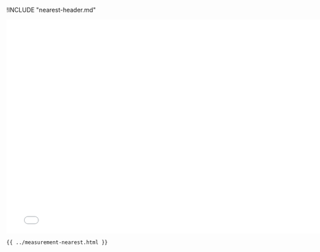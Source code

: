 !INCLUDE "nearest-header.md"

<iframe src="../../measurement-nearest.html" width="770" height="500" frameBorder="0" seamless="seamless">
</iframe>

```html
{{ ../measurement-nearest.html }}
```
